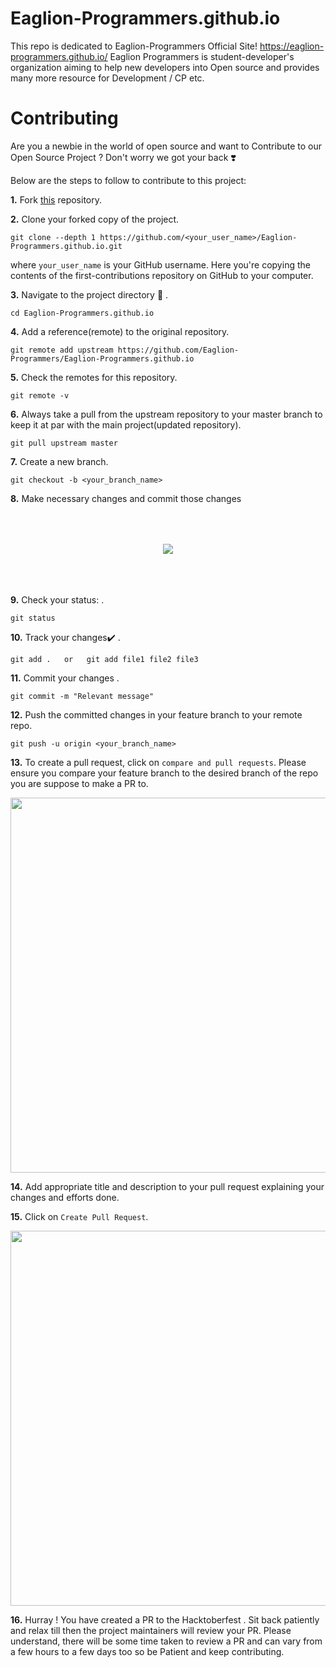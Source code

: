 # Eaglion-Programmers.github.io

This repo is dedicated to Eaglion-Programmers Official Site! https://eaglion-programmers.github.io/
Eaglion Programmers is student-developer's organization aiming to help new developers into Open source and provides many more resource for Development / CP  etc.

# Contributing
Are you a newbie in the world of open source and want to Contribute to our Open Source Project ?
Don't worry we got your back ❣️

Below are the steps to follow to contribute to this project:

**1.**  Fork [this](https://github.com/Eaglion-Programmers/Eaglion-Programmers.github.io) repository.

**2.**  Clone your forked copy of the project.
```
git clone --depth 1 https://github.com/<your_user_name>/Eaglion-Programmers.github.io.git
```
where `your_user_name` is your GitHub username. Here you're copying the contents of the first-contributions repository on GitHub to your computer.

**3.** Navigate to the project directory :file_folder: .
```
cd Eaglion-Programmers.github.io
```

**4.** Add a reference(remote) to the original repository.
```
git remote add upstream https://github.com/Eaglion-Programmers/Eaglion-Programmers.github.io
```

**5.** Check the remotes for this repository.
```
git remote -v
```

**6.** Always take a pull from the upstream repository to your master branch to keep it at par with the main project(updated repository).
```
git pull upstream master
```

**7.** Create a new branch.
```
git checkout -b <your_branch_name>
```
**8.** Make necessary changes and commit those changes

  
  <p align="center" style="padding: 10%;"><img src="https://media2.giphy.com/media/L1R1tvI9svkIWwpVYr/giphy.gif?cid=ecf05e47pzi2rpig0vc8pjusra8hiai1b91zgiywvbubu9vu&rid=giphy.gif"></p>



**9.** Check your status: .
```
git status
```

**10.** Track your changes:heavy_check_mark: .
```
git add .   or   git add file1 file2 file3
```       

**11.** Commit your changes .
```
git commit -m "Relevant message"
```
**12.** Push the committed changes in your feature branch to your remote repo.
```
git push -u origin <your_branch_name>
```

**13.** To create a pull request, click on `compare and pull requests`. Please ensure you compare your feature branch to the desired branch of the repo you are suppose to make a PR to.

<img src="https://firstcontributions.github.io/assets/Readme/compare-and-pull.png" width=600>

**14.** Add appropriate title and description to your pull request explaining your changes and efforts done.

**15.** Click on `Create Pull Request`.

<img src="https://firstcontributions.github.io/assets/Readme/submit-pull-request.png" width=600>

**16.** Hurray ! You have created a PR to the Hacktoberfest . Sit back patiently and relax till then the project maintainers will review your PR. Please understand,  there will be some time taken to review a PR and can vary from a few hours to a few days too so be Patient and keep contributing.
